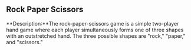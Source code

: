 ## Rock Paper Scissors
**Description:**The rock-paper-scissors game is a simple two-player hand game where each player simultaneously forms one of three shapes with an outstretched hand. The three possible shapes are "rock," "paper," and "scissors."
